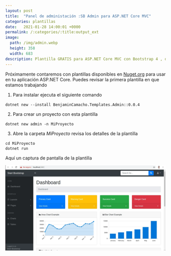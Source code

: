 ```yaml
---
layout: post
title:  "Panel de administación :SB Admin para ASP.NET Core MVC"
categories: plantillas
date:   2021-01-28 14:00:01 +0000
permalink: /:categories/:title:output_ext
image:
  path: /img/admin.webp
  height: 358
  width: 683
description: Plantilla GRATIS para ASP.NET Core MVC con Bootstrap 4 , datatable y HTML5
---
```


Próximamente contaremos con plantillas disponibles en [Nuget.org](https://www.nuget.org/packages/BenjaminCamacho.Templates.Admin/) para usar en tu aplicación ASP.NET Core. Puedes revisar la primera plantilla en que estamos trabajando

1. Para instalar ejecuta el siguiente comando

```
dotnet new --install BenjaminCamacho.Templates.Admin::0.0.4
```

2. Para crear un proyecto con esta plantilla

```
dotnet new admin -n MiProyecto
```

3. Abre la carpeta _MiProyecto_ revisa los detalles de la plantilla

```
cd MiProyecto
dotnet run
```

Aquí un captura de pantalla de la plantilla

<img src="/img/admin.webp" loading="lazy" alt="Captura de pantalla del Panel de administración">
